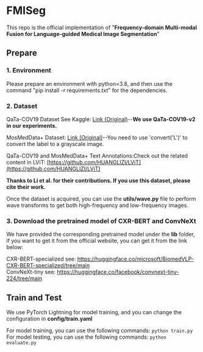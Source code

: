 # FMISeg
This repo is the official implementation of "**Frequency-domain Multi-modal Fusion for
 Language-guided Medical Image Segmentation**" 
## Prepare
### 1. Environment  
Please prepare an environment with python=3.8, and then use the command "pip install -r requirements.txt" for the dependencies.

### 2. Dataset
QaTa-COV19 Dataset See Kaggle: [Link (Original)](https://www.kaggle.com/datasets/aysendegerli/qatacov19-dataset)--**We use QaTa-COV19-v2 in our experiments.**

MosMedData+ Dataset: [Link (Original)](http://medicalsegmentation.com/covid19/)--You need to use 'convert('L')' to convert the label to a grayscale image.

QaTa-COV19 and  MosMedData+ Text Annotations:Check out the related content in LViT: [https://github.com/HUANGLIZI/LViT](https://github.com/HUANGLIZI/LViT)

**Thanks to Li et al. for their contributions. If you use this dataset, please cite their work.**

Once the dataset is acquired, you can use the **utils/wave.py** file to perform wave transforms to get both high-frequency and low-frequency images.
### 3. Download the pretrained model of CXR-BERT and ConvNeXt
   We have provided the corresponding pretrained model under the **lib** folder, if you want to get it from the official website, you can get it from the link below:
   
   CXR-BERT-specialized see: https://huggingface.co/microsoft/BiomedVLP-CXR-BERT-specialized/tree/main  
   ConvNeXt-tiny see: https://huggingface.co/facebook/convnext-tiny-224/tree/main
   

## Train and Test
We use PyTorch Lightning for model training, and you can change the configuration in **config/train.yaml**

For model training, you can use the following commands:  ```python train.py```  
For model testing, you can use the following commands:  ```python evaluate.py```
